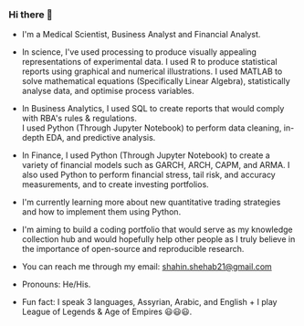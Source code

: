 ### Hi there 👋
- I'm a Medical Scientist, Business Analyst and Financial Analyst.

- In science, I've used processing to produce visually appealing representations of experimental data. 
  I used R to produce statistical reports using graphical and numerical illustrations.
  I used MATLAB to solve mathematical equations (Specifically Linear Algebra), statistically analyse data, and optimise process variables.
 
- In Business Analytics, I used SQL to create reports that would comply with RBA's rules & regulations.  
  I used Python (Through Jupyter Notebook) to perform data cleaning, in-depth EDA, and predictive analysis. 
 
- In Finance, I used Python (Through Jupyter Notebook) to create a variety of financial models such as GARCH, ARCH, CAPM, and ARMA.
  I also used Python to perform financial stress, tail risk, and accuracy measurements, and to create investing portfolios.  
 
- I'm currently learning more about new quantitative trading strategies and how to implement them using Python.

- I'm aiming to build a coding portfolio that would serve as my knowledge  collection hub 
  and would hopefully help other people as I truly believe in the importance of open-source and reproducible research. 
 
- You can reach me through my email: shahin.shehab21@gmail.com

- Pronouns: He/His.

- Fun fact: I speak 3 languages, Assyrian, Arabic, and English + I play League of Legends & Age of Empires 😃😃😃.
